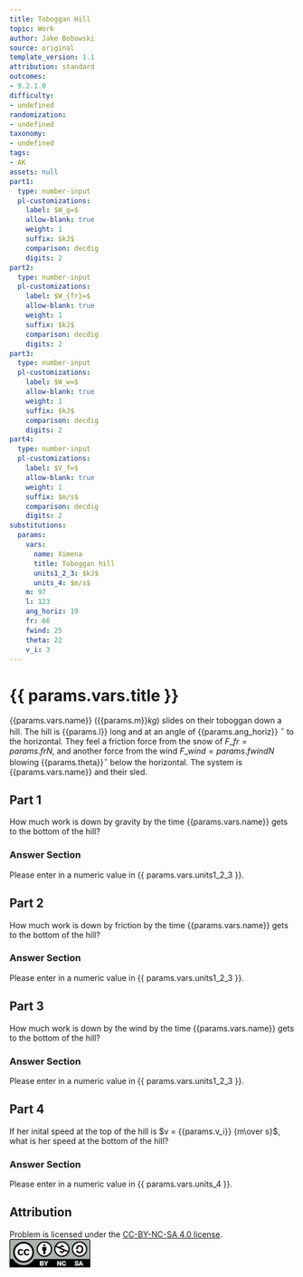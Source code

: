 ```yaml
---
title: Toboggan Hill
topic: Work
author: Jake Bobowski
source: original
template_version: 1.1
attribution: standard
outcomes:
- 9.2.1.0
difficulty:
- undefined
randomization:
- undefined
taxonomy:
- undefined
tags:
- AK
assets: null
part1:
  type: number-input
  pl-customizations:
    label: $W_g=$
    allow-blank: true
    weight: 1
    suffix: $kJ$
    comparison: decdig
    digits: 2
part2:
  type: number-input
  pl-customizations:
    label: $W_{fr}=$
    allow-blank: true
    weight: 1
    suffix: $kJ$
    comparison: decdig
    digits: 2
part3:
  type: number-input
  pl-customizations:
    label: $W_w=$
    allow-blank: true
    weight: 1
    suffix: $kJ$
    comparison: decdig
    digits: 2
part4:
  type: number-input
  pl-customizations:
    label: $V_f=$
    allow-blank: true
    weight: 1
    suffix: $m/s$
    comparison: decdig
    digits: 2
substitutions:
  params:
    vars:
      name: Ximena
      title: Toboggan hill
      units1_2_3: $kJ$
      units_4: $m/s$
    m: 97
    l: 123
    ang_horiz: 19
    fr: 66
    fwind: 25
    theta: 22
    v_i: 3
---
```

# {{ params.vars.title }}
{{params.vars.name}} ({{params.m}}$kg$) slides on their toboggan down a hill. The hill is {{params.l}} long and at an angle of {{params.ang_horiz}} $^\circ$ to the horizontal. They feel a friction force from the snow of $F\_{fr} = {{params.fr}} N$, and another force from the wind $F\_{wind} = {{params.fwind}} N$ blowing {{params.theta}}$^\circ$ below the horizontal. The system is {{params.vars.name}} and their sled.

## Part 1

How much work is down by gravity by the time {{params.vars.name}} gets to the bottom of the hill?

### Answer Section

Please enter in a numeric value in {{ params.vars.units1_2_3 }}.

## Part 2

How much work is down by friction by the time {{params.vars.name}} gets to the bottom of the hill?

### Answer Section

Please enter in a numeric value in {{ params.vars.units1_2_3 }}.

## Part 3

How much work is down by the wind by the time {{params.vars.name}} gets to the bottom of the hill?

### Answer Section

Please enter in a numeric value in {{ params.vars.units1_2_3 }}.

## Part 4

If her inital speed at the top of the hill is $v = {{params.v_i}} {m\over s}$, what is her speed at the bottom of the hill?

### Answer Section

Please enter in a numeric value in {{ params.vars.units_4 }}.

## Attribution

Problem is licensed under the [CC-BY-NC-SA 4.0 license](https://creativecommons.org/licenses/by-nc-sa/4.0/).<br> ![The Creative Commons 4.0 license requiring attribution-BY, non-commercial-NC, and share-alike-SA license.](https://raw.githubusercontent.com/firasm/bits/master/by-nc-sa.png)